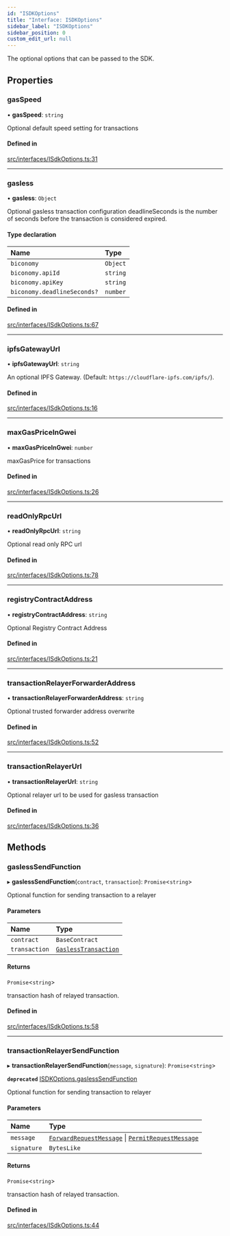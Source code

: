 ```yaml
---
id: "ISDKOptions"
title: "Interface: ISDKOptions"
sidebar_label: "ISDKOptions"
sidebar_position: 0
custom_edit_url: null
---
```


The optional options that can be passed to the SDK.

## Properties

### gasSpeed

• **gasSpeed**: `string`

Optional default speed setting for transactions

#### Defined in

[src/interfaces/ISdkOptions.ts:31](https://github.com/PrasoonPratham/nftlabs-sdk-ts/blob/68c3596/src/interfaces/ISdkOptions.ts#L31)

---

### gasless

• **gasless**: `Object`

Optional gasless transaction configuration
deadlineSeconds is the number of seconds before the transaction is considered expired.

#### Type declaration

| Name                        | Type     |
| :-------------------------- | :------- |
| `biconomy`                  | `Object` |
| `biconomy.apiId`            | `string` |
| `biconomy.apiKey`           | `string` |
| `biconomy.deadlineSeconds?` | `number` |

#### Defined in

[src/interfaces/ISdkOptions.ts:67](https://github.com/PrasoonPratham/nftlabs-sdk-ts/blob/68c3596/src/interfaces/ISdkOptions.ts#L67)

---

### ipfsGatewayUrl

• **ipfsGatewayUrl**: `string`

An optional IPFS Gateway. (Default: `https://cloudflare-ipfs.com/ipfs/`).

#### Defined in

[src/interfaces/ISdkOptions.ts:16](https://github.com/PrasoonPratham/nftlabs-sdk-ts/blob/68c3596/src/interfaces/ISdkOptions.ts#L16)

---

### maxGasPriceInGwei

• **maxGasPriceInGwei**: `number`

maxGasPrice for transactions

#### Defined in

[src/interfaces/ISdkOptions.ts:26](https://github.com/PrasoonPratham/nftlabs-sdk-ts/blob/68c3596/src/interfaces/ISdkOptions.ts#L26)

---

### readOnlyRpcUrl

• **readOnlyRpcUrl**: `string`

Optional read only RPC url

#### Defined in

[src/interfaces/ISdkOptions.ts:78](https://github.com/PrasoonPratham/nftlabs-sdk-ts/blob/68c3596/src/interfaces/ISdkOptions.ts#L78)

---

### registryContractAddress

• **registryContractAddress**: `string`

Optional Registry Contract Address

#### Defined in

[src/interfaces/ISdkOptions.ts:21](https://github.com/PrasoonPratham/nftlabs-sdk-ts/blob/68c3596/src/interfaces/ISdkOptions.ts#L21)

---

### transactionRelayerForwarderAddress

• **transactionRelayerForwarderAddress**: `string`

Optional trusted forwarder address overwrite

#### Defined in

[src/interfaces/ISdkOptions.ts:52](https://github.com/PrasoonPratham/nftlabs-sdk-ts/blob/68c3596/src/interfaces/ISdkOptions.ts#L52)

---

### transactionRelayerUrl

• **transactionRelayerUrl**: `string`

Optional relayer url to be used for gasless transaction

#### Defined in

[src/interfaces/ISdkOptions.ts:36](https://github.com/PrasoonPratham/nftlabs-sdk-ts/blob/68c3596/src/interfaces/ISdkOptions.ts#L36)

## Methods

### gaslessSendFunction

▸ **gaslessSendFunction**(`contract`, `transaction`): `Promise`<`string`\>

Optional function for sending transaction to a relayer

#### Parameters

| Name          | Type                                       |
| :------------ | :----------------------------------------- |
| `contract`    | `BaseContract`                             |
| `transaction` | [`GaslessTransaction`](GaslessTransaction) |

#### Returns

`Promise`<`string`\>

transaction hash of relayed transaction.

#### Defined in

[src/interfaces/ISdkOptions.ts:58](https://github.com/PrasoonPratham/nftlabs-sdk-ts/blob/68c3596/src/interfaces/ISdkOptions.ts#L58)

---

### transactionRelayerSendFunction

▸ **transactionRelayerSendFunction**(`message`, `signature`): `Promise`<`string`\>

**`deprecated`** [ISDKOptions.gaslessSendFunction](ISDKOptions#gaslesssendfunction)

Optional function for sending transaction to relayer

#### Parameters

| Name        | Type                                                                                                                     |
| :---------- | :----------------------------------------------------------------------------------------------------------------------- |
| `message`   | [`ForwardRequestMessage`](../modules#forwardrequestmessage) \| [`PermitRequestMessage`](../modules#permitrequestmessage) |
| `signature` | `BytesLike`                                                                                                              |

#### Returns

`Promise`<`string`\>

transaction hash of relayed transaction.

#### Defined in

[src/interfaces/ISdkOptions.ts:44](https://github.com/PrasoonPratham/nftlabs-sdk-ts/blob/68c3596/src/interfaces/ISdkOptions.ts#L44)
